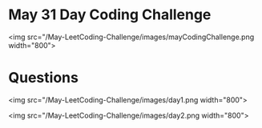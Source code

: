 # May 31 Day Coding Challenge
<img src="/May-LeetCoding-Challenge/images/mayCodingChallenge.png width="800">

# Questions
<img src="/May-LeetCoding-Challenge/images/day1.png width="800">

<img src="/May-LeetCoding-Challenge/images/day2.png width="800">